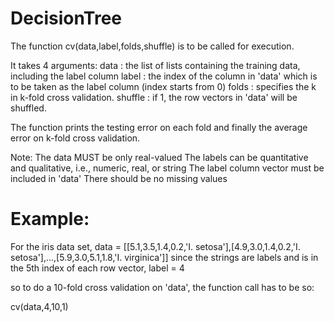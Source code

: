 DecisionTree
============

The function cv(data,label,folds,shuffle) is to be called for execution.

It takes 4 arguments:
  data : the list of lists containing the training data, including the label column
  label : the index of the column in 'data' which is to be taken as the label column (index starts from 0)
  folds : specifies the k in k-fold cross validation.
  shuffle : if 1, the row vectors in 'data' will be shuffled.

The function prints the testing error on each fold and finally the average error on k-fold cross validation.

Note:
  The data MUST be only real-valued
  The labels can be quantitative and qualitative, i.e., numeric, real, or string
  The label column vector must be included in 'data'
  There should be no missing values


Example:
=========
For the iris data set,
data = [[5.1,3.5,1.4,0.2,'I. setosa'],[4.9,3.0,1.4,0.2,'I. setosa'],...,[5.9,3.0,5.1,1.8,'I. virginica']]
since the strings are labels and is in the 5th index of each row vector, 
label = 4

so to do a 10-fold cross validation on 'data', the function call has to be so:

cv(data,4,10,1)

